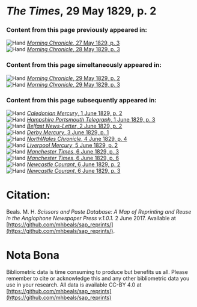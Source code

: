# *The Times*, 29 May 1829, p. 2  
  
### Content from this page previously appeared in:  
![Hand](http://scissorsandpaste.net/wp-content/uploads/2017/06/smallhandpointer.png) [*Morning Chronicle*, 27 May 1829, p. 3](https://mhbeals.github.io/sap_html/Morning-Chronicle/Morning-Chronicle-27-May-1829-p-3)  
![Hand](http://scissorsandpaste.net/wp-content/uploads/2017/06/smallhandpointer.png) [*Morning Chronicle*, 28 May 1829, p. 3](https://mhbeals.github.io/sap_html/Morning-Chronicle/Morning-Chronicle-28-May-1829-p-3)  
  
### Content from this page simeltaneously appeared in:  
![Hand](http://scissorsandpaste.net/wp-content/uploads/2017/06/smallhandpointer.png) [*Morning Chronicle*, 29 May 1829, p. 2](https://mhbeals.github.io/sap_html/Morning-Chronicle/Morning-Chronicle-29-May-1829-p-2)  
![Hand](http://scissorsandpaste.net/wp-content/uploads/2017/06/smallhandpointer.png) [*Morning Chronicle*, 29 May 1829, p. 3](https://mhbeals.github.io/sap_html/Morning-Chronicle/Morning-Chronicle-29-May-1829-p-3)  
  
### Content from this page subsequently appeared in:  
![Hand](http://scissorsandpaste.net/wp-content/uploads/2017/06/smallhandpointer.png) [*Caledonian Mercury*, 1 June 1829, p. 2](https://mhbeals.github.io/sap_html/Caledonian-Mercury/Caledonian-Mercury-1-June-1829-p-2)  
![Hand](http://scissorsandpaste.net/wp-content/uploads/2017/06/smallhandpointer.png) [*Hampshire Portsmouth Telegraph*, 1 June 1829, p. 3](https://mhbeals.github.io/sap_html/Hampshire-Portsmouth-Telegraph/Hampshire-Portsmouth-Telegraph-1-June-1829-p-3)  
![Hand](http://scissorsandpaste.net/wp-content/uploads/2017/06/smallhandpointer.png) [*Belfast News-Letter*, 2 June 1829, p. 2](https://mhbeals.github.io/sap_html/Belfast-News-Letter/Belfast-News-Letter-2-June-1829-p-2)  
![Hand](http://scissorsandpaste.net/wp-content/uploads/2017/06/smallhandpointer.png) [*Derby Mercury*, 3 June 1829, p. 1](https://mhbeals.github.io/sap_html/Derby-Mercury/Derby-Mercury-3-June-1829-p-1)  
![Hand](http://scissorsandpaste.net/wp-content/uploads/2017/06/smallhandpointer.png) [*NorthWales Chronicle*, 4 June 1829, p. 4](https://mhbeals.github.io/sap_html/NorthWales-Chronicle/NorthWales-Chronicle-4-June-1829-p-4)  
![Hand](http://scissorsandpaste.net/wp-content/uploads/2017/06/smallhandpointer.png) [*Liverpool Mercury*, 5 June 1829, p. 2](https://mhbeals.github.io/sap_html/Liverpool-Mercury/Liverpool-Mercury-5-June-1829-p-2)  
![Hand](http://scissorsandpaste.net/wp-content/uploads/2017/06/smallhandpointer.png) [*Manchester Times*, 6 June 1829, p. 3](https://mhbeals.github.io/sap_html/Manchester-Times/Manchester-Times-6-June-1829-p-3)  
![Hand](http://scissorsandpaste.net/wp-content/uploads/2017/06/smallhandpointer.png) [*Manchester Times*, 6 June 1829, p. 6](https://mhbeals.github.io/sap_html/Manchester-Times/Manchester-Times-6-June-1829-p-6)  
![Hand](http://scissorsandpaste.net/wp-content/uploads/2017/06/smallhandpointer.png) [*Newcastle Courant*, 6 June 1829, p. 2](https://mhbeals.github.io/sap_html/Newcastle-Courant/Newcastle-Courant-6-June-1829-p-2)  
![Hand](http://scissorsandpaste.net/wp-content/uploads/2017/06/smallhandpointer.png) [*Newcastle Courant*, 6 June 1829, p. 3](https://mhbeals.github.io/sap_html/Newcastle-Courant/Newcastle-Courant-6-June-1829-p-3)  


# Citation: 

Beals. M. H. *Scissors and Paste Database: A Map of Reprinting and Reuse in the Anglophone Newspaper Press v.1.0.1.* 2 June 2017. Available at [https://github.com/mhbeals/sap_reprints/](https://github.com/mhbeals/sap_reprints/). 

# Nota Bona

Bibliometric data is time consuming to produce but benefits us all. Please remember to cite or acknowledge this and any other bibliometric data you use in your research. All data is available CC-BY 4.0 at [https://github.com/mhbeals/sap_reprints](https://github.com/mhbeals/sap_reprints)